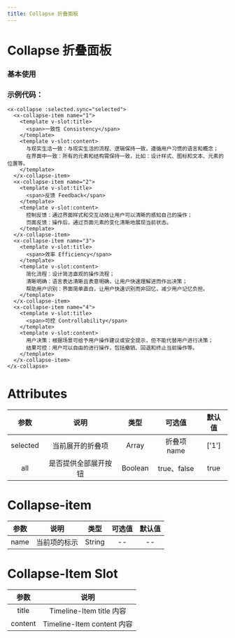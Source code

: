 ```yaml
---
title: Collapse 折叠面板
---
```


# Collapse 折叠面板

### 基本使用

<ClientOnly>
 <collapse-demo/>
</ClientOnly>

### 示例代码：

```vue
<x-collapse :selected.sync="selected">
  <x-collapse-item name="1">
    <template v-slot:title>
      <span>一致性 Consistency</span>
    </template>
    <template v-slot:content>
      与现实生活一致：与现实生活的流程、逻辑保持一致，遵循用户习惯的语言和概念；
      在界面中一致：所有的元素和结构需保持一致，比如：设计样式、图标和文本、元素的位置等。
    </template>
  </x-collapse-item>
  <x-collapse-item name="2">
    <template v-slot:title>
      <span>反馈 Feedback</span>
    </template>
    <template v-slot:content>
      控制反馈：通过界面样式和交互动效让用户可以清晰的感知自己的操作；
      页面反馈：操作后，通过页面元素的变化清晰地展现当前状态。
    </template>
  </x-collapse-item>
  <x-collapse-item name="3">
    <template v-slot:title>
      <span>效率 Efficiency</span>
    </template>
    <template v-slot:content>
      简化流程：设计简洁直观的操作流程；
      清晰明确：语言表达清晰且表意明确，让用户快速理解进而作出决策；
      帮助用户识别：界面简单直白，让用户快速识别而非回忆，减少用户记忆负担。
    </template>
  </x-collapse-item>
  <x-collapse-item name="4">
    <template v-slot:title>
      <span>可控 Controllability</span>
    </template>
    <template v-slot:content>
      用户决策：根据场景可给予用户操作建议或安全提示，但不能代替用户进行决策；
      结果可控：用户可以自由的进行操作，包括撤销、回退和终止当前操作等。
    </template>
  </x-collapse-item>
</x-collapse>
```

# Attributes

|   参数   |         说明         |  类型   |   可选值    | 默认值 |
| :------: | :------------------: | :-----: | :---------: | :----: |
| selected |   当前展开的折叠项   |  Array  | 折叠项 name | ['1']  |
|   all    | 是否提供全部展开按钮 | Boolean | true、false |  true  |

# Collapse-item

| 参数 |     说明     |  类型  | 可选值 | 默认值 |
| :--: | :----------: | :----: | :----: | :----: |
| name | 当前项的标示 | String |   --   |   --   |

# Collapse-Item Slot

|  参数   |            说明            |
| :-----: | :------------------------: |
|  title  |  Timeline-Item title 内容  |
| content | Timeline-Item content 内容 |
